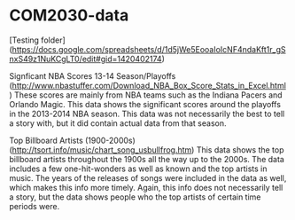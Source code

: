 # COM2030-data
[Testing folder] (https://docs.google.com/spreadsheets/d/1d5jWe5EooaIoIcNF4ndaKft1r_gSnxS49z1NuKCgLT0/edit#gid=1420402174)

Signficant NBA Scores 13-14 Season/Playoffs
(http://www.nbastuffer.com/Download_NBA_Box_Score_Stats_in_Excel.html)
These scores are mainly from NBA teams such as the Indiana Pacers and Orlando Magic.  This data shows the significant scores around the playoffs in the 2013-2014 NBA season.  This data was not necessarily the best to tell a story with, but it did contain actual data from that season.

Top Billboard Artists (1900-2000s)
(http://tsort.info/music/chart_song_usbullfrog.htm)
This data shows the top billboard artists throughout the 1900s all the way up to the 2000s.  The data includes a few one-hit-wonders as well as known and the top artists in music.  The years of the releases of songs were included in the data as well, which makes this info more timely.  Again, this info does not necessarily tell a story, but the data shows people who the top artists of certain time periods were.
